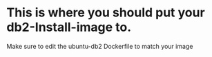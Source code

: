 # This is where you should put your db2-Install-image to. 
Make sure to edit the ubuntu-db2 Dockerfile to match your image
